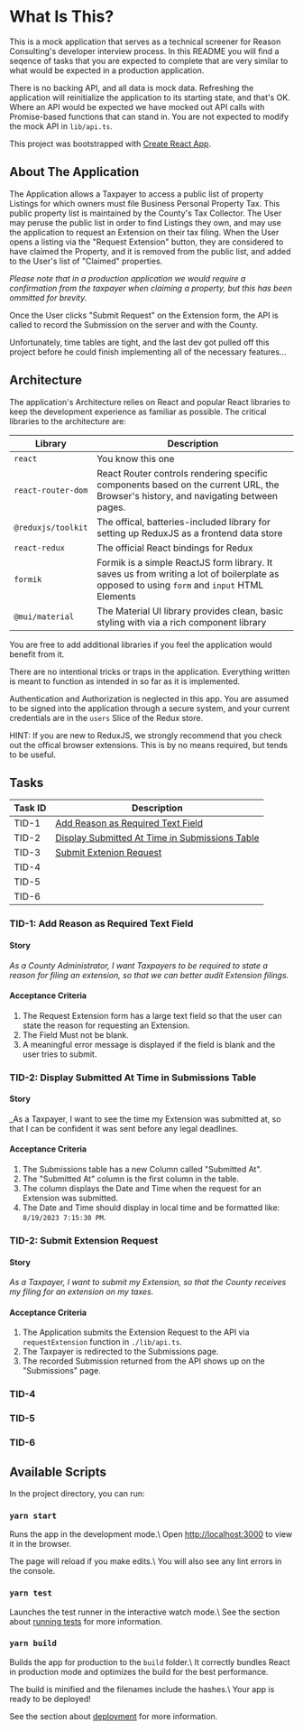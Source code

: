 # What Is This?

This is a mock application that serves as a technical screener for Reason
Consulting's developer interview process. In this README you will find a
seqence of tasks that you are expected to complete that are very similar to
what would be expected in a production application.

There is no backing API, and all data is mock data. Refreshing the application
will reinitialize the application to its starting state, and that's OK. Where
an API would be expected we have mocked out API calls with Promise-based
functions that can stand in. You are not expected to modify the mock API in
`lib/api.ts`.

This project was bootstrapped with [Create React
App](https://github.com/facebook/create-react-app).

## About The Application

The Application allows a Taxpayer to access a public list of property Listings
for which owners must file Business Personal Property Tax. This public
property list is maintained by the County's Tax Collector. The User may peruse
the public list in order to find Listings they own, and may use the
application to request an Extension on their tax filing. When the User opens a
listing via the "Request Extension" button, they are considered to have
claimed the Property, and it is removed from the public list, and added to the
User's list of "Claimed" properties.

_Please note that in a production application we would require a confirmation
from the taxpayer when claiming a property, but this has been ommitted for
brevity._

Once the User clicks "Submit Request" on the Extension form, the API is called
to record the Submission on the server and with the County.

Unfortunately, time tables are tight, and the last dev got pulled off this
project before he could finish implementing all of the necessary features...

## Architecture

The application's Architecture relies on React and popular React libraries to
keep the development experience as familiar as possible. The critical
libraries to the architecture are:

| Library | Description |
|---------|-------------|
| `react` | You know this one |
| `react-router-dom` | React Router controls rendering specific components based on the current URL, the Browser's history, and navigating between pages. |
| `@reduxjs/toolkit` | The offical, batteries-included library for setting up ReduxJS as a frontend data store |
| `react-redux` | The official React bindings for Redux |
| `formik` | Formik is a simple ReactJS form library. It saves us from writing a lot of boilerplate as opposed to using `form` and `input` HTML Elements |
| `@mui/material` | The Material UI library provides clean, basic styling with via a rich component library |

You are free to add additional libraries if you feel the application would
benefit from it.

There are no intentional tricks or traps in the application. Everything
written is meant to function as intended in so far as it is implemented.

Authentication and Authorization is neglected in this app. You are assumed to
be signed into the application through a secure system, and your current
credentials are in the `users` Slice of the Redux store.

HINT: If you are new to ReduxJS, we strongly recommend that you check out the
offical browser extensions. This is by no means required, but tends to be
useful.

## Tasks

| Task ID | Description |
|---------|-------|
| TID-1   | [Add Reason as Required Text Field ](#tid-1-add-reason-as-required-text-field) |
| TID-2   | [Display Submitted At Time in Submissions Table](#tid-2-display-submitted-at-time-in-submissions-table) |
| TID-3   | [Submit Extenion Request](#tid-3-submit-extension-request)|
| TID-4   | []() |
| TID-5   | []() |
| TID-6   | []() |

### TID-1: Add Reason as Required Text Field 

#### Story

_As a County Administrator, I want Taxpayers to be required to state a reason
for filing an extension, so that we can better audit Extension filings._

#### Acceptance Criteria

1. The Request Extension form has a large text field so that the user can
   state the reason for requesting an Extension.
2. The Field Must not be blank.
3. A meaningful error message is displayed if the field is blank and the user
   tries to submit.

### TID-2: Display Submitted At Time in Submissions Table

#### Story

_As a Taxpayer, I want to see the time my Extension was submitted at, so that I
can be confident it was sent before any legal deadlines.

#### Acceptance Criteria

1. The Submissions table has a new Column called "Submitted At".
2. The "Submitted At" column is the first column in the table.
3. The column displays the Date and Time when the request for an Extension was submitted.
4. The Date and Time should display in local time and be formatted like: `8/19/2023 7:15:30 PM`.

### TID-2: Submit Extension Request

#### Story

_As a Taxpayer, I want to submit my Extension, so that the County receives my
filing for an extension on my taxes._

#### Acceptance Criteria

1. The Application submits the Extension Request to the API via
   `requestExtension` function in `./lib/api.ts`.
2. The Taxpayer is redirected to the Submissions page.
3. The recorded Submission returned from the API shows up on the "Submissions"
   page.

### TID-4

### TID-5

### TID-6

## Available Scripts

In the project directory, you can run:

### `yarn start`

Runs the app in the development mode.\ Open
[http://localhost:3000](http://localhost:3000) to view it in the browser.

The page will reload if you make edits.\ You will also see any lint errors in
the console.

### `yarn test`

Launches the test runner in the interactive watch mode.\ See the section about
[running
tests](https://facebook.github.io/create-react-app/docs/running-tests) for
more information.

### `yarn build`

Builds the app for production to the `build` folder.\ It correctly bundles
React in production mode and optimizes the build for the best performance.

The build is minified and the filenames include the hashes.\ Your app is ready
to be deployed!

See the section about
[deployment](https://facebook.github.io/create-react-app/docs/deployment) for
more information.
